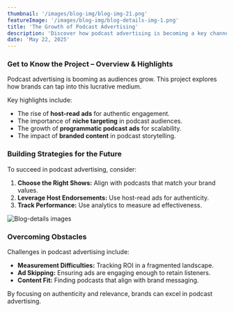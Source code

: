 ```yaml
---
thumbnail: '/images/blog-img/blog-img-21.png'
featureImage: '/images/blog-img/blog-details-img-1.png'
title: 'The Growth of Podcast Advertising'
description: 'Discover how podcast advertising is becoming a key channel for brands in 2024.'
date: 'May 22, 2025'
---
```


### Get to Know the Project – Overview & Highlights

Podcast advertising is booming as audiences grow. This project explores how brands can tap into this lucrative medium.

Key highlights include:

- The rise of **host-read ads** for authentic engagement.
- The importance of **niche targeting** in podcast audiences.
- The growth of **programmatic podcast ads** for scalability.
- The impact of **branded content** in podcast storytelling.

### Building Strategies for the Future

To succeed in podcast advertising, consider:

1. **Choose the Right Shows:** Align with podcasts that match your brand values.
2. **Leverage Host Endorsements:** Use host-read ads for authenticity.
3. **Track Performance:** Use analytics to measure ad effectiveness.

![Blog-details images](/images/services/services-details-img.png)

### Overcoming Obstacles

Challenges in podcast advertising include:

- **Measurement Difficulties:** Tracking ROI in a fragmented landscape.
- **Ad Skipping:** Ensuring ads are engaging enough to retain listeners.
- **Content Fit:** Finding podcasts that align with brand messaging.

By focusing on authenticity and relevance, brands can excel in podcast advertising.
